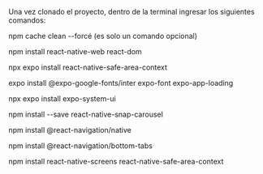 Una vez clonado el proyecto, dentro de la terminal ingresar los siguientes comandos:

npm cache clean --forcé (es solo un comando opcional) 

npm install react-native-web react-dom

npx expo install react-native-safe-area-context

expo install @expo-google-fonts/inter expo-font expo-app-loading

npx expo install expo-system-ui

npm install --save react-native-snap-carousel

npm install @react-navigation/native

npm install @react-navigation/bottom-tabs

npm install react-native-screens react-native-safe-area-context
